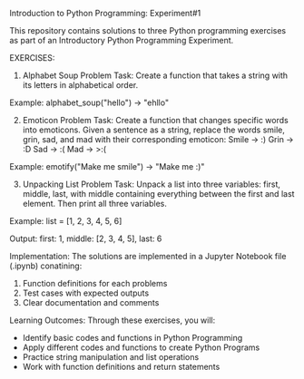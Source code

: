 Introduction to Python Programming: Experiment#1

This repository contains solutions to three Python programming exercises as part of an Introductory Python Programming Experiment.

EXERCISES:
1) Alphabet Soup Problem
Task: Create a function that takes a string with its letters in alphabetical order.

Example: alphabet_soup("hello") -> "ehllo"

2) Emoticon Problem
Task: Create a function that changes specific words into emoticons. Given a sentence as a string, replace the words smile, grin, sad, and mad with their corresponding emoticon:
Smile -> :)
Grin -> :D
Sad -> :(
Mad -> >:(

Example: emotify("Make me smile") -> "Make me :)"

3) Unpacking List Problem
Task: Unpack a list into three variables: first, middle, last, with middle containing everything between the first and last element. Then print all three variables.

Example: list = [1, 2, 3, 4, 5, 6]

Output: first: 1, middle: [2, 3, 4, 5], last: 6

Implementation:
The solutions are implemented in a Jupyter Notebook file (.ipynb) conatining:
1) Function definitions for each problems
2) Test cases with expected outputs
3) Clear documentation and comments

Learning Outcomes:
Through these exercises, you will:
- Identify basic codes and functions in Python Programming
- Apply different codes and functions to create Python Programs
- Practice string manipulation and list operations
- Work with function definitions and return statements

